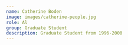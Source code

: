 ```yaml
---
name: Catherine Boden
image: images/catherine-people.jpg
role: Al
group: Graduate Student
description: Graduate Student from 1996-2000
---
```


